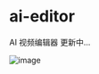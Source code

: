 # ai-editor
AI 视频编辑器 更新中...

![image](https://github.com/SpaceGT-Serendipity/ai-video-editor/assets/39981554/57bec1c8-66e8-4e19-b6bf-50b633e3512f)
